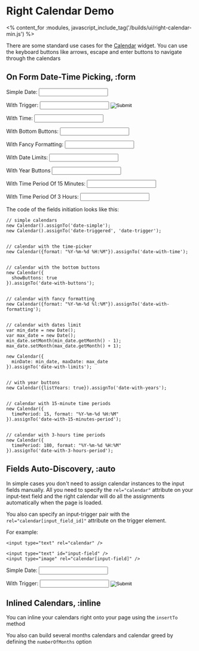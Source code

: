 # Right Calendar Demo
<% content_for :modules, javascript_include_tag('/builds/ui/right-calendar-min.js') %>

There are some standard use cases for the [Calendar](/ui/calendar) widget.
You can use the keyboard buttons like arrows, escape and enter buttons to navigate through the calendars

## On Form Date-Time Picking, :form
<p>
  <label>Simple Date:</label>
  <input type="text" id="date-simple" class="demo-field" />
</p>
<p>
  <label>With Trigger:</label>
  <input type="text" id="date-triggered" class="demo-field" />
  <input type="image" id="date-trigger" src="/images/calendar.png" />
</p>
<p>
  <label>With Time:</label>
  <input type="text" id="date-with-time" class="demo-field" />
</p>
<p>
  <label>With Bottom Buttons:</label>
  <input type="text" id="date-with-buttons" class="demo-field" />
</p>
<p>
  <label>With Fancy Formatting:</label>
  <input type="text" id="date-with-formatting" class="demo-field" />
</p>
<p>
  <label>With Date Limits:</label>
  <input type="text" id="date-with-limits" class="demo-field" />
</p>
<p>
  <label>With Year Buttons</label>
  <input type="text" id="date-with-years" class="demo-field" />
</p>
<p>
  <label>With Time Period Of 15 Minutes:</label>
  <input type="text" id="date-with-15-minutes-period" class="demo-field" />
</p>
<p>
  <label>With Time Period Of 3 Hours:</label>
  <input type="text" id="date-with-3-hours-period" class="demo-field" />
</p>
<script type="text/javascript">
// <![CDATA[
  new Calendar().assignTo('date-simple');
  new Calendar().assignTo('date-triggered', 'date-trigger');
  new Calendar({format: "%Y-%m-%d %H:%M"}).assignTo('date-with-time');
  new Calendar({showButtons: true}).assignTo('date-with-buttons');
  new Calendar({
    format: "%B %d, %Y %l:%M%P"
  }).assignTo('date-with-formatting');
  var min_date = new Date();
  var max_date = new Date();
  min_date.setMonth(min_date.getMonth() - 1);
  max_date.setMonth(max_date.getMonth() + 1);

  new Calendar({
    minDate: min_date, maxDate: max_date
  }).assignTo('date-with-limits');
  
  new Calendar({listYears: true}).assignTo('date-with-years');
  
  new Calendar({
    timePeriod: 15, format: "%Y-%m-%d %H:%M"
  }).assignTo('date-with-15-minutes-period');
  
  new Calendar({
    timePeriod: 180, format: "%Y-%m-%d %H:%M"
  }).assignTo('date-with-3-hours-period');
// ]]>
</script>

The code of the fields initiation looks like this:

    // simple calendars
    new Calendar().assignTo('date-simple');
    new Calendar().assignTo('date-triggered', 'date-trigger');


    // calendar with the time-picker
    new Calendar({format: "%Y-%m-%d %H:%M"}).assignTo('date-with-time');


    // calendar with the bottom buttons
    new Calendar({
      showButtons: true
    }).assignTo('date-with-buttons');


    // calendar with fancy formatting
    new Calendar({format: "%Y-%m-%d %l:%M"}).assignTo('date-with-formatting');


    // calendar with dates limit
    var min_date = new Date();
    var max_date = new Date();
    min_date.setMonth(min_date.getMonth() - 1);
    max_date.setMonth(max_date.getMonth() + 1);

    new Calendar({
      minDate: min_date, maxDate: max_date
    }).assignTo('date-with-limits');


    // with year buttons
    new Calendar({listYears: true}).assignTo('date-with-years');


    // calendar with 15-minute time periods
    new Calendar({
      timePeriod: 15, format: "%Y-%m-%d %H:%M"
    }).assignTo('date-with-15-minutes-period');


    // calendar with 3-hours time periods
    new Calendar({
      timePeriod: 180, format: "%Y-%m-%d %H:%M"
    }).assignTo('date-with-3-hours-period');

## Fields Auto-Discovery, :auto

In simple cases you don't need to assign calendar instances to the input fields manually.
All you need to specify the `rel="calendar"` attribute on your input-text field and
the right calendar will do all the assignments automatically when the page is loaded.


You also can specify an input-trigger pair with the `rel="calendar[input_field_id]"`
attribute on the trigger element.

For example:

    <input type="text" rel="calendar" />
  
    <input type="text" id="input-field" />
    <input type="image" rel="calendar[input-field]" />

<p>
  <label>Simple Date:</label>
  <input type="text" rel="calendar" class="demo-field" />
</p>
<p>
  <label>With Trigger:</label>
  <input type="text" id="input-field" class="demo-field" />
  <input type="image" rel="calendar[input-field]" src="/images/calendar.png" />
</p>

## Inlined Calendars, :inline

You can inline your calendars right onto your page using the `insertTo` method

<p>
  <div id="simple-calendar"></div>
</p>
<p>
  <div id="simple-calendar-with-time"></div>
</p>
<p>
  <div id="simple-calendar-with-buttons"></div>
</p>
<script type="text/javascript">
//<![CDATA[
new Calendar().insertTo('simple-calendar');
new Calendar({showTime: true}).insertTo('simple-calendar-with-time');
new Calendar({showButtons: true}).insertTo('simple-calendar-with-buttons');
//]]>
</script>

You also can build several months calendars and calendar greed by defining the
`numberOfMonths` option

<p>
  <div id="two-calendars"></div>
</p>
<p>
  <div id="calendar-greed"></div>
</p>
<script type="text/javascript">
//<![CDATA[
new Calendar({numberOfMonths: 2}).insertTo('two-calendars');
new Calendar({numberOfMonths: [2,2]}).insertTo('calendar-greed');
//]]>
</script>

